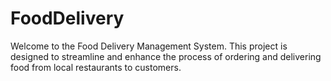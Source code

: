 # FoodDelivery
Welcome to the Food Delivery Management System. This project is designed to streamline and enhance the process of ordering and delivering food from local restaurants to customers.
